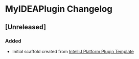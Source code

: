 <!-- Keep a Changelog guide -> https://keepachangelog.com -->

# MyIDEAPlugin Changelog

## [Unreleased]
### Added
- Initial scaffold created from [IntelliJ Platform Plugin Template](https://github.com/JetBrains/intellij-platform-plugin-template)
